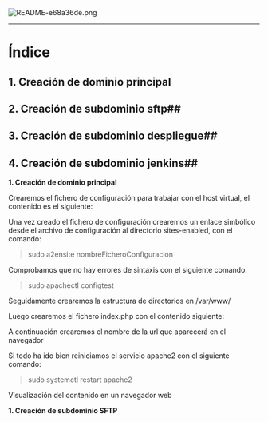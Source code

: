<img alt="README-e68a36de.png" src="assets/README-e68a36de.png" width="" height="" >

<hr/>

# Índice #


## 1. Creación de dominio principal ##

## 2. Creación de subdominio sftp##

## 3. Creación de subdominio despliegue##

## 4. Creación de subdominio jenkins##



**1. Creación de dominio principal**

Crearemos el fichero de configuración para trabajar con el host virtual, el contenido es el siguiente:

Una vez creado el fichero de configuración crearemos un enlace simbólico desde el archivo de configuración al directorio sites-enabled, con el comando:

> sudo a2ensite nombreFicheroConfiguracion


Comprobamos que no hay errores de sintaxis con el siguiente comando:

> sudo apachectl configtest

Seguidamente crearemos la estructura de directorios en /var/www/

Luego crearemos el fichero index.php con el contenido siguiente:

A continuación crearemos el nombre de la url que aparecerá en el navegador

Si todo ha ido bien reiniciamos el servicio apache2 con el siguiente comando:

> sudo systemctl restart apache2

Visualización del contenido en un navegador web


**1. Creación de subdominio SFTP**
